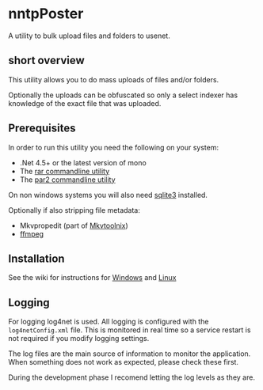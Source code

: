 # nntpPoster
A utility to bulk upload files and folders to usenet.

## short overview
This utility allows you to do mass uploads of files and/or folders.

Optionally the uploads can be obfuscated so only a select indexer has knowledge of the exact file that was uploaded.

## Prerequisites

In order to run this utility you need the following on your system:

* .Net 4.5+ or the latest version of mono
* The [rar commandline utility](http://www.rarlab.com/download.htm)
* The [par2 commandline utility](http://sourceforge.net/projects/parchive/files/par2cmdline/0.4/)

On non windows systems you will also need [sqlite3](https://www.sqlite.org/) installed.

Optionally if also stripping file metadata:
* Mkvpropedit (part of [Mkvtoolnix](https://www.bunkus.org/videotools/mkvtoolnix/))
* [ffmpeg](https://www.ffmpeg.org/)

## Installation

See the wiki for instructions for [Windows](https://github.com/boranblok/nntpPoster/wiki/Installation-on-Windows) and [Linux](https://github.com/boranblok/nntpPoster/wiki/Installation-on-Linux)

## Logging

For logging log4net is used. All logging is configured with the `log4netConfig.xml` file. This is monitored in real time so a service restart is not required if you modify logging settings.

The log files are the main source of information to monitor the application. When something does not work as expected, please check these first.

During the development phase I recomend letting the log levels as they are.
